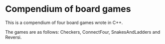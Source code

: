 Compendium of board games
=====

This is a compendium of four board games wrote in C++.

The games are as follows:
Checkers, ConnectFour, SnakesAndLadders and Reversi.
